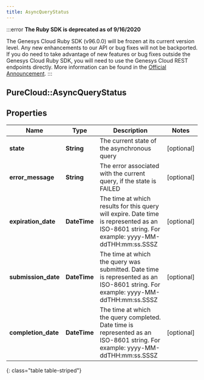```yaml
---
title: AsyncQueryStatus
---
```


:::error
**The Ruby SDK is deprecated as of 9/16/2020**

The Genesys Cloud Ruby SDK (v96.0.0) will be frozen at its current version level. Any new enhancements to our API or bug fixes will not be backported. If you do need to take advantage of new features or bug fixes outside the Genesys Cloud Ruby SDK, you will need to use the Genesys Cloud REST endpoints directly. More information can be found in the [Official Announcement](https://developer.mypurecloud.com/forum/t/announcement-genesys-cloud-ruby-sdk-end-of-life/8850).
:::


## PureCloud::AsyncQueryStatus

## Properties

|Name | Type | Description | Notes|
|------------ | ------------- | ------------- | -------------|
| **state** | **String** | The current state of the asynchronous query | [optional] |
| **error_message** | **String** | The error associated with the current query, if the state is FAILED | [optional] |
| **expiration_date** | **DateTime** | The time at which results for this query will expire. Date time is represented as an ISO-8601 string. For example: yyyy-MM-ddTHH:mm:ss.SSSZ | [optional] |
| **submission_date** | **DateTime** | The time at which the query was submitted. Date time is represented as an ISO-8601 string. For example: yyyy-MM-ddTHH:mm:ss.SSSZ | [optional] |
| **completion_date** | **DateTime** | The time at which the query completed. Date time is represented as an ISO-8601 string. For example: yyyy-MM-ddTHH:mm:ss.SSSZ | [optional] |
{: class="table table-striped"}


